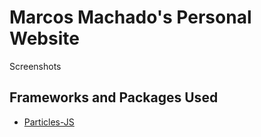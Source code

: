 # Marcos Machado's Personal Website
Screenshots
## Frameworks and Packages Used
- [Particles-JS](https://github.com/VincentGarreau/particles.js)
